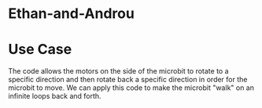 # Ethan-and-Androu
# **Use Case**
The code allows the motors on the side of the microbit to rotate to a specific direction and then rotate back a specific direction in order for the microbit to move. We can apply this code to make the microbit "walk" on an infinite loops back and forth.
